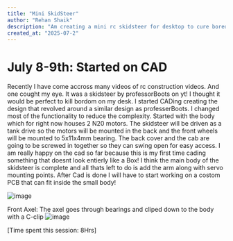 ```yaml
---
title: "Mini SkidSteer"
author: "Rehan Shaik"
description: "Am creating a mini rc skidsteer for desktop to cure boredom"
created_at: "2025-07-2"
---
```


# July 8-9th: Started on CAD

Recently I have come accross many videos of rc construction videos. And one cought my eye. It was a skidsteer by professorBoots on yt! I thought it would be perfect to kill bordom on my desk. I started CADing creating the design that revolved around a similar design as professerBoots. I changed most of the functionality to reduce the complexity. Started with the body which for right now houses 2 N20 motors. The skidsteer will be driven as a tank drive so the motors will be mounted in the back and the front wheels will be mounted to 5x11x4mm bearing. The back cover and the cab are going to be screwed in together so they can swing open for easy access. I am really happy on the cad so far because this is my first time cading something that doesnt look entierly like a Box! I think the main body of the skidsteer is complete and all thats left to do is add the arm along with servo mounting points. After Cad is done I will have to start working on a costom PCB that can fit inside the small body!

![image](https://github.com/user-attachments/assets/10123f5b-dbb2-42f9-9553-c3368596de30)

Front Axel: The axel goes through bearings and cliped down to the body with a C-clip
![image](https://github.com/user-attachments/assets/9d56ee91-61a5-47ea-b958-e6619cce615b)

[Time spent this session: 8Hrs]



